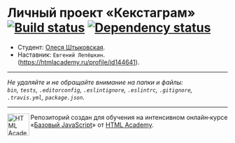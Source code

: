 # Личный проект «Кекстаграм» [![Build status][travis-image]][travis-url] [![Dependency status][dependency-image]][dependency-url]

* Студент: [Олеся Штыковская](https://up.htmlacademy.ru/javascript/8/user/66820).
* Наставник: `Евгений Лепёшкин`.
(https://htmlacademy.ru/profile/id144641).

---

_Не удаляйте и не обращайте внимание на папки и файлы:_<br>
_`bin`, `tests`, `.editorconfig`, `.eslintignore`, `.eslintrc`, `.gitignore`, `.travis.yml`, `package.json`._

---

<a href="https://htmlacademy.ru/intensive/javascript"><img align="left" width="50" height="50" title="HTML Academy" src="https://up.htmlacademy.ru/static/img/intensive/javascript/logo-for-github.svg"></a>

Репозиторий создан для обучения на интенсивном онлайн‑курсе «[Базовый JavaScript](https://htmlacademy.ru/intensive/javascript)» от [HTML Academy](https://htmlacademy.ru).

[travis-image]: https://travis-ci.org/htmlacademy-javascript/66820-kekstagram.svg?branch=master
[travis-url]: https://travis-ci.org/htmlacademy-javascript/66820-kekstagram
[dependency-image]: https://david-dm.org/htmlacademy-javascript/66820-kekstagram.svg?style=flat-square
[dependency-url]: https://david-dm.org/htmlacademy-javascript/66820-kekstagram
